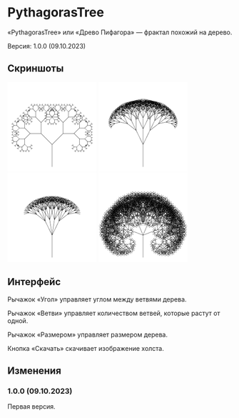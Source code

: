 # PythagorasTree
«PythagorasTree» или «Древо Пифагора» — фрактал похожий на дерево.

Версия: 1.0.0 (09.10.2023)

## Скриншоты
<img src="img1.png" height="200">
<img src="img2.png" height="200">
<img src="img3.png" height="200">
<img src="img4.png" height="200">

## Интерфейс
Рычажок «Угол» управляет углом между ветвями дерева.

Рычажок «Ветви» управляет количеством ветвей, которые растут от одной.

Рычажок «Размером» управляет размером дерева.

Кнопка «Скачать» скачивает изображение холста.

## Изменения
### 1.0.0 (09.10.2023)
Первая версия.